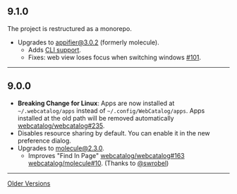 ## 9.1.0
The project is restructured as a monorepo.

- Upgrades to [appifier@3.0.2](https://www.npmjs.com/package/appifier) (formerly molecule).
  - Adds [CLI support](https://github.com/quanglam2807/webcatalog#command-line).
  - Fixes: web view loses focus when switching windows [#101](https://github.com/quanglam2807/webcatalog/issues/101).

---

## 9.0.0
- **Breaking Change for Linux**: Apps are now installed at `~/.webcatalog/apps` instead of `~/.config/WebCatalog/apps`. Apps installed at the old path will be removed automatically [webcatalog/webcatalog#235](https://github.com/quanglam2807/webcatalog/issues/235).
- Disables resource sharing by default. You can enable it in the new preference dialog.
- Upgrades to [molecule@2.3.0](https://github.com/webcatalog/molecule/releases/tag/v2.3.0).
  - Improves "Find In Page" [webcatalog/webcatalog#163](https://github.com/quanglam2807/webcatalog/issues/163) [webcatalog/molecule#10](https://github.com/webcatalog/molecule/pull/10). (Thanks to [@swrobel](https://github.com/swrobel))

---

[Older Versions](https://raw.githubusercontent.com/webcatalog/webcatalog/master/RELEASE_NOTES0.md)
